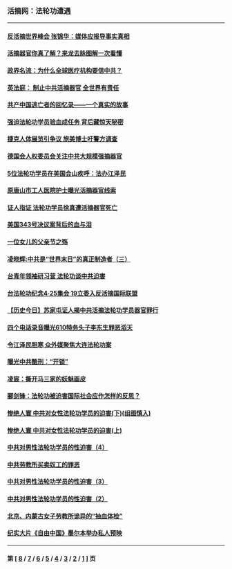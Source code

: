### 活摘网：法轮功遭遇
---
#### [反活摘世界峰会 张锦华：媒体应报导事实真相](../../pages/nf5881/n13278502.md?11100430) 
#### [活摘器官你真了解？来龙去脉图解一次看懂](../../pages/nf5881/n13013820.md?11100430) 
#### [政界名流：为什么全球医疗机构要信中共？](../../pages/nf5881/n11945479.md?11100430) 
#### [英法庭： 制止中共活摘器官 全世界有责任](../../pages/nf5881/n11330691.md?11100430) 
#### [共产中国逃亡者的回忆录——一个真实的故事](../../pages/nf5881/n10918649.md?11100430) 
#### [强迫法轮功学员验血成任务 背后藏惊天秘密](../../pages/nf5881/n4252384.md?11100430) 
#### [捷克人体展览引争议 旅美博士吁警方调查](../../pages/nf5881/n9429187.md?11100430) 
#### [德国会人权委员会关注中共大规模强摘器官](../../pages/nf5881/n8418950.md?11100430) 
#### [5位法轮功学员在美国会山疾呼：法办江泽民](../../pages/nf5881/n8101519.md?11100430) 
#### [原唐山市工人医院护士曝光活摘器官线索](../../pages/nf5881/n8076384.md?11100430) 
#### [证人指证 法轮功学员徐真遭活摘器官死亡](../../pages/nf5881/n8042467.md?11100430) 
#### [美国343号决议案背后的血与泪](../../pages/nf5881/n8020684.md?11100430) 
#### [一位女儿的父亲节之殇](../../pages/nf5881/n8014122.md?11100430) 
#### [凌晓辉:中共是“世界末日”的真正制造者（三）](../../pages/nf5881/n4210333.md?11100430) 
#### [台青年领袖研习营 法轮功谈中共迫害](../../pages/nf5881/n4141857.md?11100430) 
#### [台法轮功纪念4‧25集会 19立委入反活摘国际联盟](../../pages/nf5881/n4141821.md?11100430) 
#### [【历史今日】苏家屯证人揭中共活摘法轮功学员器官罪行](../../pages/nf5881/n4135912.md?11100430) 
#### [四个电话录音曝光610特务头子李东生罪恶滔天](../../pages/nf5881/n4040060.md?11100430) 
#### [令江泽民胆寒 众外媒聚焦大连法轮功案](../../pages/nf5881/n3932671.md?11100430) 
#### [曝光中共酷刑：“开锁”](../../pages/nf5881/n3889373.md?11100430) 
#### [凌宸：撕开马三家的妖魅画皮](../../pages/nf5881/n3849369.md?11100430) 
#### [郦剑锋：法轮功被迫害国际社会应作怎样的反思？](../../pages/nf5881/n3824560.md?11100430) 
#### [惨绝人寰 中共对女性法轮功学员的迫害(下)(组图慎入)](../../pages/nf5881/n3816285.md?11100430) 
#### [惨绝人寰 中共对女性法轮功学员的迫害(上)](../../pages/nf5881/n3815374.md?11100430) 
#### [中共对男性法轮功学员的性迫害（4）](../../pages/nf5881/n3769144.md?11100430) 
#### [中共劳教所买卖奴工的罪恶](../../pages/nf5881/n3769378.md?11100430) 
#### [中共对男性法轮功学员的性迫害（3）](../../pages/nf5881/n3768231.md?11100430) 
#### [中共对男性法轮功学员的性迫害（2）](../../pages/nf5881/n3767211.md?11100430) 
#### [北京、内蒙古女子劳教所诡异的“抽血体检”](../../pages/nf5881/n3753158.md?11100430) 
#### [纪实大片《自由中国》墨尔本举办私人预映](../../pages/nf5881/n3743337.md?11100430) 

---
#### 第 [ [8](./8.md?11100430) / [7](./7.md?11100430) / [6](./6.md?11100430) / [5](./5.md?11100430) / [4](./4.md?11100430) / [3](./3.md?11100430) / [2](./2.md?11100430) / [1](./1.md?11100430) ] 页
